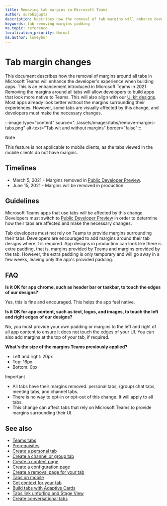 ```yaml
---
title: Removing tab margins in Microsoft Teams
author: surbhigupta
description: Describes how the removal of tab margins will enhance developer's experience.
keywords: tab removing margins padding
ms.topic: reference
localization_priority: Normal
ms.author: lomeybur
---
```


# Tab margin changes

This document describes how the removal of margins around all tabs in Microsoft Teams will enhance the developer's experience when building apps. This is an enhancement introduced in Microsoft Teams in 2021.
Removing the margins around all tabs will allow developers to build apps that look more native to Teams. This will also align with our [UI kit designs](~/tabs/design/tabs.md). Most apps already look better without the margins surrounding their experiences. However, some tabs are visually affected by this change, and developers must make the necessary changes.

:::image type="content" source="../assets/images/tabs/remove-margins-tabs.png" alt-text="Tab wit and without margins" border="false":::

> [!NOTE]
> This feature is not applicable to mobile clients, as the tabs viewed in the mobile clients do not have margins. 

## Timelines

* March 5, 2021 - Margins removed in [Public Developer Preview](~/resources/dev-preview/developer-preview-intro.md).
* June 15, 2021 - Margins will be removed in production.

## Guidelines

Microsoft Teams apps that use tabs will be affected by this change. Developers must switch to [Public Developer Preview](~/resources/dev-preview/developer-preview-intro.md) in order to determine how their tabs are affected and make the necessary changes.

Tab developers must not rely on Teams to provide margins surrounding their tabs. Developers are encouraged to add margins around their tab designs where it is required. App designs in production can look like there is extra padding, that is, margins provided by Teams and margins provided by the tab. However, the extra padding is only temporary and will go away in a few weeks, leaving only the app's provided padding.

## FAQ

**Is it OK for app chrome, such as header bar or taskbar, to touch the edges of our designs?**

Yes, this is fine and encouraged. This helps the app feel native.

**Is it OK for app content, such as text, logos, and images, to touch the left and right edges of our designs?**

No, you must provide your own padding or margins to the left and right of all app content to ensure it does not touch the edges of your UI. You can also add margins at the top of your tab, if required.

**What's the size of the margins Teams previously applied?**

* Left and right: 20px
* Top: 16px
* Bottom: 0px

> [!IMPORTANT]
> * All tabs have their margins removed: personal tabs, (group) chat tabs, meeting tabs, and channel tabs.
> * There is no way to opt-in or opt-out of this change. It will apply to all tabs.
> * This change can affect tabs that rely on Microsoft Teams to provide margins surrounding their UI.

## See also

* [Teams tabs](~/tabs/what-are-tabs.md)
* [Prerequisites](~/tabs/how-to/tab-requirements.md)
* [Create a personal tab](~/tabs/how-to/create-personal-tab.md)
* [Create a channel or group tab](~/tabs/how-to/create-channel-group-tab.md)
* [Create a content page](~/tabs/how-to/create-tab-pages/content-page.md)
* [Create a configuration page](~/tabs/how-to/create-tab-pages/configuration-page.md)
* [Create a removal page for your tab](~/tabs/how-to/create-tab-pages/removal-page.md)
* [Tabs on mobile](~/tabs/design/tabs-mobile.md)
* [Get context for your tab](~/tabs/how-to/access-teams-context.md)
* [Build tabs with Adaptive Cards](~/tabs/how-to/build-adaptive-card-tabs.md)
* [Tabs link unfurling and Stage View](~/tabs/tabs-link-unfurling.md)
* [Create conversational tabs](~/tabs/how-to/conversational-tabs.md)
